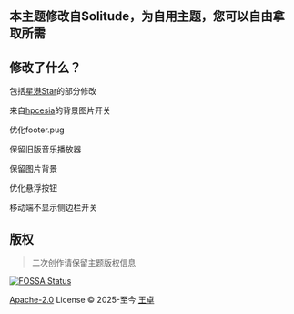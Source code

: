 ## 本主题修改自Solitude，为自用主题，您可以自由拿取所需

## 修改了什么？

包括[星港Star](https://blog.starsharbor.com/posts/solitude-changefiles/)的部分修改

来自[hpcesia](https://blog.hpcesia.com)的背景图片开关

优化footer.pug

保留旧版音乐播放器

保留图片背景

优化悬浮按钮

移动端不显示侧边栏开关

## 版权

> 二次创作请保留主题版权信息

[![FOSSA Status](https://app.fossa.com/api/projects/git%2Bgithub.com%2Fvalor-x%2Fhexo-theme-solitude.svg?type=small)](https://app.fossa.com/projects/git%2Bgithub.com%2Fvalor-x%2Fhexo-theme-solitude?ref=badge_large)

[Apache-2.0](./LICENSE) License &copy; 2025-至今 [王卓](https://github.com/everfu)
